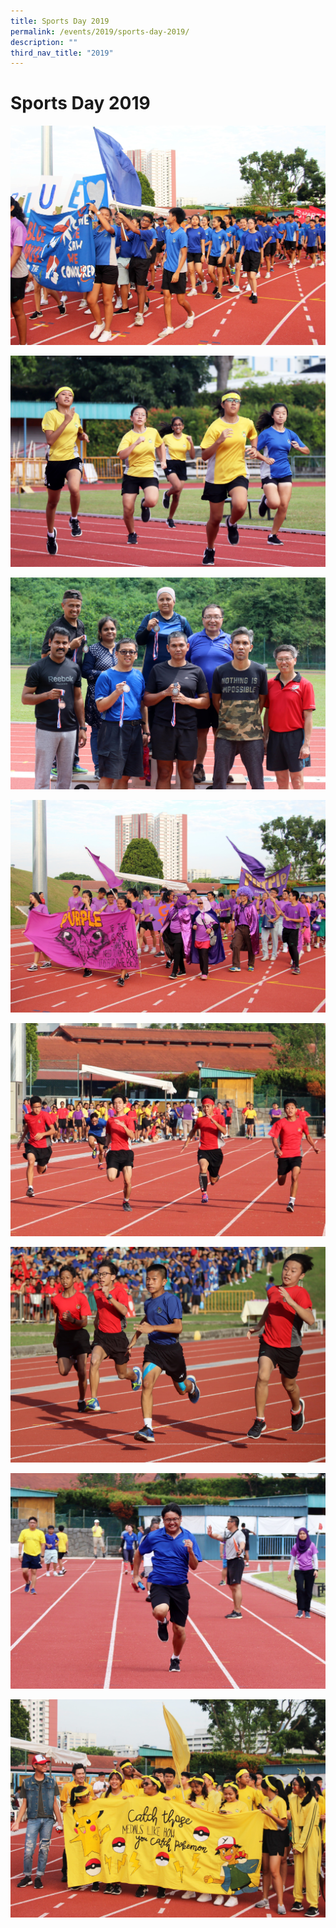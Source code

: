 ```yaml
---
title: Sports Day 2019
permalink: /events/2019/sports-day-2019/
description: ""
third_nav_title: "2019"
---
```

# **Sports Day 2019**

![](/images/2019%20Sports_Blue%20House.jpg)

![](/images/2019%20Sports_Female%20Relay.jpg)

![](/images/2019%20Sports_Parent%20Runners.jpg)

![](/images/2019%20Sports_Purple.jpg)

![](/images/2019%20Sports_Red%20House%20Dominating.jpg)

![](/images/2019%20Sports_Running%20with%20Passion.jpg)

![](/images/2019%20Sports_Staff%20Race.jpg)

![](/images/2019%20Sports_Yellow%20House.jpg)

